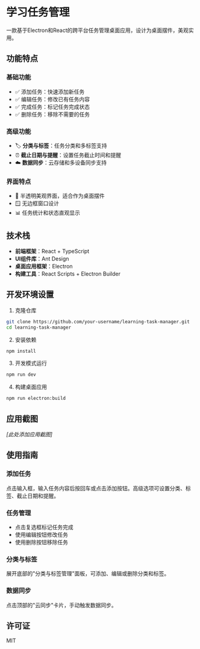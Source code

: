 # 学习任务管理

一款基于Electron和React的跨平台任务管理桌面应用，设计为桌面摆件，美观实用。

## 功能特点

### 基础功能
- ✅ 添加任务：快速添加新任务
- ✅ 编辑任务：修改已有任务内容
- ✅ 完成任务：标记任务完成状态
- ✅ 删除任务：移除不需要的任务

### 高级功能
- 🏷️ **分类与标签**：任务分类和多标签支持
- ⏰ **截止日期与提醒**：设置任务截止时间和提醒
- ☁️ **数据同步**：云存储和多设备同步支持

### 界面特点
- 🌈 半透明美观界面，适合作为桌面摆件
- 🪟 无边框窗口设计
- 📊 任务统计和状态直观显示

## 技术栈

- **前端框架**：React + TypeScript
- **UI组件库**：Ant Design
- **桌面应用框架**：Electron
- **构建工具**：React Scripts + Electron Builder

## 开发环境设置

1. 克隆仓库
```bash
git clone https://github.com/your-username/learning-task-manager.git
cd learning-task-manager
```

2. 安装依赖
```bash
npm install
```

3. 开发模式运行
```bash
npm run dev
```

4. 构建桌面应用
```bash
npm run electron:build
```

## 应用截图

*[此处添加应用截图]*

## 使用指南

### 添加任务
点击输入框，输入任务内容后按回车或点击添加按钮。高级选项可设置分类、标签、截止日期和提醒。

### 任务管理
- 点击复选框标记任务完成
- 使用编辑按钮修改任务
- 使用删除按钮移除任务

### 分类与标签
展开底部的"分类与标签管理"面板，可添加、编辑或删除分类和标签。

### 数据同步
点击顶部的"云同步"卡片，手动触发数据同步。

## 许可证

MIT 